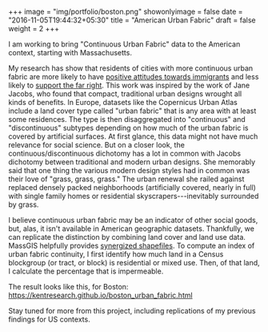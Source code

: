 +++
image = "img/portfolio/boston.png"
showonlyimage = false
date = "2016-11-05T19:44:32+05:30"
title = "American Urban Fabric"
draft = false
weight = 2
+++

I am working to bring "Continuous Urban Fabric" data to the American context, starting with Massachusetts.
<!--more-->

My research has show that residents of cities with more continuous urban fabric are more likely to have [positive attitudes towards immigrants](https://www.sciencedirect.com/science/article/pii/S0264275121003930) and less likely to [support the far right](https://www.sciencedirect.com/science/article/pii/S1877916623000528). This work was inspired by the work of Jane Jacobs, who found that compact, traditional urban designs wrought all kinds of benefits. In Europe, datasets like the Copernicus Urban Atlas include a land cover type called "urban fabric" that is any area with at least some residences. The type is then disaggregated into "continuous" and "discontinuous" subtypes depending on how much of the urban fabric is covered by artificial surfaces. At first glance, this data might not have much relevance for social science. But on a closer look, the continuous/discontinuous dichotomy has a lot in common with Jacobs dichotomy between traditional and modern urban designs. She memorably said that one thing the various modern design styles had in common was their love of "grass, grass, grass." The urban renewal she railed against replaced densely packed neighborhoods (artificially covered, nearly in full) with single family homes or residential skyscrapers---inevitably surrounded by grass.

I believe continuous urban fabric may be an indicator of other social goods, but, alas, it isn't available in American geographic datasets. Thankfully, we can replicate the distinction by combining land cover and land use data. MassGIS helpfully provides [synergized shapefiles](https://www.mass.gov/info-details/massgis-data-2016-land-coverland-use). To compute an index of urban fabric continuity, I first identify how much land in a Census blockgroup (or tract, or block) is residential or mixed use. Then, of that land, I calculate the percentage that is impermeable.

The result looks like this, for Boston: https://kentresearch.github.io/boston_urban_fabric.html

Stay tuned for more from this project, including replications of my previous findings for US contexts.

